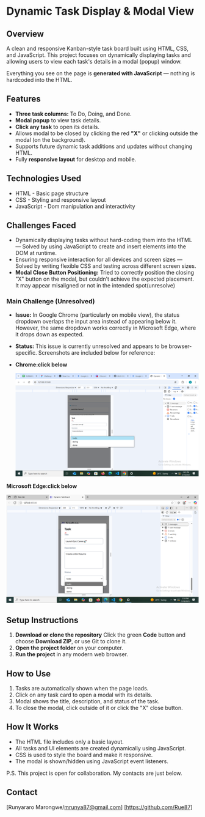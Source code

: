 # Dynamic Task Display & Modal View

## Overview

A clean and responsive Kanban-style task board built using HTML, CSS, and JavaScript. This project focuses on dynamically displaying tasks and allowing users to view each task's details in a modal (popup) window.

Everything you see on the page is **generated with JavaScript** — nothing is hardcoded into the HTML.

## Features

- **Three task columns:** To Do, Doing, and Done.
- **Modal popup** to view task details.
- **Click any task** to open its details.
- Allows modal to be closed by clicking the red **"X"** or clicking outside the modal (on the background).
- Supports future dynamic task additions and updates without changing HTML.
- Fully **responsive layout** for desktop and mobile.
  
## Technologies Used

- HTML - Basic page structure
- CSS - Styling and responsive layout
- JavaScript - Dom manipulation and interactivity

## Challenges Faced

- Dynamically displaying tasks without hard-coding them into the HTML — Solved by using JavaScript to create and insert elements into the DOM at runtime.
- Ensuring responsive interaction for all devices and screen sizes — Solved by writing flexible CSS and testing across different screen   sizes.
- **Modal Close Button Positioning:** Tried to correctly position the closing "X" button on the modal, but couldn’t achieve the expected placement. It may appear misaligned or not in the intended spot(unresolve)

### Main Challenge (Unresolved)
- **Issue:** In Google Chrome (particularly on mobile view), the status dropdown overlaps the input area instead of appearing below it. However, the same dropdown works correctly in Microsoft Edge, where it drops down as expected.

- **Status:** This issue is currently unresolved and appears to be browser-specific. Screenshots are included below for reference:

- **Chrome:click below**

  ![alt text](./image.png)

**Microsoft Edge:click below**

  ![alt text](./image-1.png)

## Setup Instructions

1. **Download or clone the repository**
     Click the green **Code** button and choose **Download ZIP**, or use Git to clone it.
2. **Open the project folder** on your computer.
3. **Run the project** in any modern web browser.

## How to Use

1. Tasks are automatically shown when the page loads.
2. Click on any task card to open a modal with its details.
3. Modal shows the title, description, and status of the task.
4. To close the modal, click outside of it or click the "X" close button.

## How It Works

- The HTML file includes only a basic layout.
- All tasks and UI elements are created dynamically using JavaScript.
- CSS is used to style the board and make it responsive.
- The modal is shown/hidden using JavaScript event listeners.

P.S. This project is open for collaboration. My contacts are just below.

## Contact

[Runyararo Marongwe/mrunya87@gmail.com] [https://github.com/Rue87]


